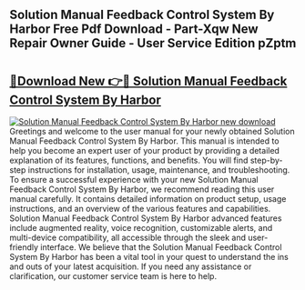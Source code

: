 ## Solution Manual Feedback Control System By Harbor Free Pdf Download - Part-Xqw New Repair Owner Guide - User Service Edition pZptm

# <h2><a href="http://bc75841.oget.top/?id=Solution+Manual+Feedback+Control+System+By+Harbor">🔗Download New 👉🔴 Solution Manual Feedback Control System By Harbor</a></h2>

[![Solution Manual Feedback Control System By Harbor new download](https://i.imgur.com/5g1atiW.png)](http://bc75841.oget.top/?id=Solution+Manual+Feedback+Control+System+By+Harbor)
Greetings and welcome to the user manual for your newly obtained Solution Manual Feedback Control System By Harbor. This manual is intended to help you become an expert user of your product by providing a detailed explanation of its features, functions, and benefits. You will find step-by-step instructions for installation, usage, maintenance, and troubleshooting. To ensure a successful experience with your new Solution Manual Feedback Control System By Harbor, we recommend reading this user manual carefully. It contains detailed information on product setup, usage instructions, and an overview of the various features and capabilities. Solution Manual Feedback Control System By Harbor advanced features include augmented reality, voice recognition, customizable alerts, and multi-device compatibility, all accessible through the sleek and user-friendly interface. We believe that the Solution Manual Feedback Control System By Harbor has been a vital tool in your quest to understand the ins and outs of your latest acquisition. If you need any assistance or clarification, our customer service team is here to help.
